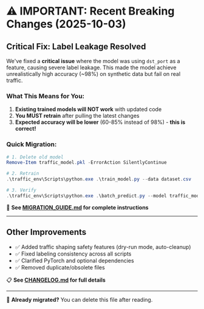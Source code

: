 # ⚠️ IMPORTANT: Recent Breaking Changes (2025-10-03)

## Critical Fix: Label Leakage Resolved

We've fixed a **critical issue** where the model was using `dst_port` as a feature, causing severe label leakage. This made the model achieve unrealistically high accuracy (~98%) on synthetic data but fail on real traffic.

### What This Means for You:

1. **Existing trained models will NOT work** with updated code
2. **You MUST retrain** after pulling the latest changes
3. **Expected accuracy will be lower** (60-85% instead of 98%) - **this is correct!**

### Quick Migration:

```powershell
# 1. Delete old model
Remove-Item traffic_model.pkl -ErrorAction SilentlyContinue

# 2. Retrain
.\traffic_env\Scripts\python.exe .\train_model.py --data dataset.csv

# 3. Verify
.\traffic_env\Scripts\python.exe .\batch_predict.py --model traffic_model.pkl --data dataset.csv
```

📖 **See [MIGRATION_GUIDE.md](MIGRATION_GUIDE.md) for complete instructions**

---

## Other Improvements

- ✅ Added traffic shaping safety features (dry-run mode, auto-cleanup)
- ✅ Fixed labeling consistency across all scripts
- ✅ Clarified PyTorch and optional dependencies
- ✅ Removed duplicate/obsolete files

📋 **See [CHANGELOG.md](CHANGELOG.md) for full details**

---

🔄 **Already migrated?** You can delete this file after reading.
